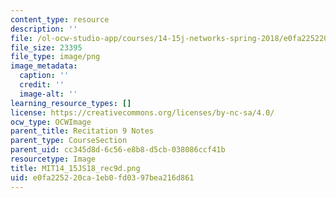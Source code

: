 ```yaml
---
content_type: resource
description: ''
file: /ol-ocw-studio-app/courses/14-15j-networks-spring-2018/e0fa225220ca1eb0fd0397bea216d861_MIT14_15JS18_rec9d.png
file_size: 23395
file_type: image/png
image_metadata:
  caption: ''
  credit: ''
  image-alt: ''
learning_resource_types: []
license: https://creativecommons.org/licenses/by-nc-sa/4.0/
ocw_type: OCWImage
parent_title: Recitation 9 Notes
parent_type: CourseSection
parent_uid: cc345d8d-6c56-e8b8-d5cb-038086ccf41b
resourcetype: Image
title: MIT14_15JS18_rec9d.png
uid: e0fa2252-20ca-1eb0-fd03-97bea216d861
---
```

